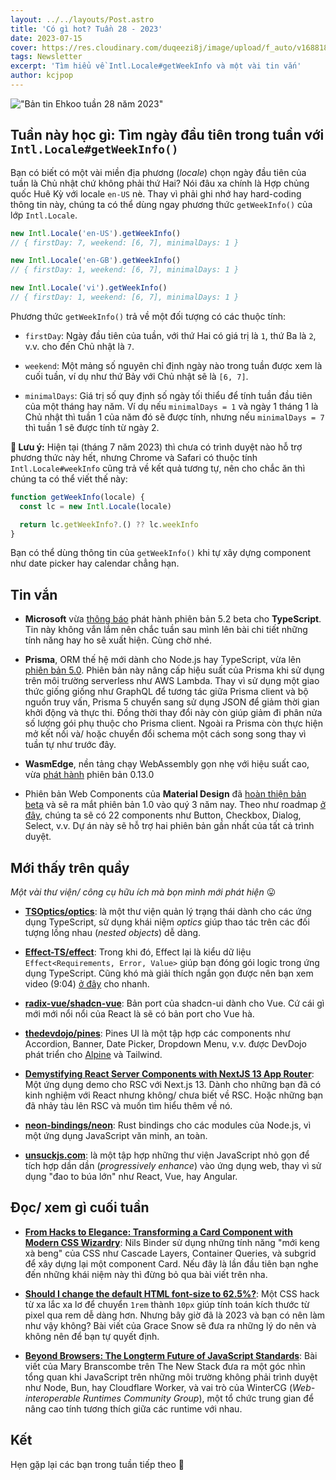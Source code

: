 ```yaml
---
layout: ../../layouts/Post.astro
title: 'Có gì hot? Tuần 28 - 2023'
date: 2023-07-15
cover: https://res.cloudinary.com/duqeezi8j/image/upload/f_auto/v1688186539/ehkoo/newsletters/w28-2023.png
tags: Newsletter
excerpt: 'Tìm hiểu về Intl.Locale#getWeekInfo và một vài tin vắn'
author: kcjpop
---
```


!["Bản tin Ehkoo tuần 28 năm 2023"](https://res.cloudinary.com/duqeezi8j/image/upload/f_auto/v1688186539/ehkoo/newsletters/w28-2023.png)

## Tuần này học gì: Tìm ngày đầu tiên trong tuần với `Intl.Locale#getWeekInfo()`

Bạn có biết có một vài miền địa phương (_locale_) chọn ngày đầu tiên của tuần là Chủ nhật chứ không phải thứ Hai? Nói đâu xa chính là Hợp chủng quốc Huê Kỳ với locale `en-US` nè. Thay vì phải ghi nhớ hay hard-coding thông tin này, chúng ta có thể dùng ngay phương thức `getWeekInfo()` của lớp `Intl.Locale`.

```js
new Intl.Locale('en-US').getWeekInfo()
// { firstDay: 7, weekend: [6, 7], minimalDays: 1 }

new Intl.Locale('en-GB').getWeekInfo()
// { firstDay: 1, weekend: [6, 7], minimalDays: 1 }

new Intl.Locale('vi').getWeekInfo()
// { firstDay: 1, weekend: [6, 7], minimalDays: 1 }
```

Phương thức `getWeekInfo()` trả về một đối tượng có các thuộc tính:

- `firstDay`: Ngày đầu tiên của tuần, với thứ Hai có giá trị là `1`, thứ Ba là `2`, v.v. cho đến Chủ nhật là `7`.

- `weekend`: Một mảng số nguyên chỉ định ngày nào trong tuần được xem là cuối tuần, ví dụ như thứ Bảy với Chủ nhật sẽ là `[6, 7]`.

- `minimalDays`: Giá trị số quy định số ngày tối thiểu để tính tuần đầu tiên của một tháng hay năm. Ví dụ nếu `minimalDays = 1` và ngày 1 tháng 1 là Chủ nhật thì tuần 1 của năm đó sẽ được tính, nhưng nếu `minimalDays = 7` thì tuần 1 sẽ được tính từ ngày 2.

**🚨 Lưu ý:** Hiện tại (tháng 7 năm 2023) thì chưa có trình duyệt nào hỗ trợ phương thức này hết, nhưng Chrome và Safari có thuộc tính `Intl.Locale#weekInfo` cũng trả về kết quả tương tự, nên cho chắc ăn thì chúng ta có thể viết thế này:

```js
function getWeekInfo(locale) {
  const lc = new Intl.Locale(locale)

  return lc.getWeekInfo?.() ?? lc.weekInfo
}
```

Bạn có thể dùng thông tin của `getWeekInfo()` khi tự xây dựng component như date picker hay calendar chẳng hạn.

## Tin vắn

- **Microsoft** vừa [thông báo](https://devblogs.microsoft.com/typescript/announcing-typescript-5-2-beta/) phát hành phiên bản 5.2 beta cho **TypeScript**. Tin này không vắn lắm nên chắc tuần sau mình lên bài chi tiết những tính năng hay ho sẽ xuất hiện. Cùng chờ nhé.

- **Prisma**, ORM thế hệ mới dành cho Node.js hay TypeScript, vừa lên [phiên bản 5.0](https://www.prisma.io/blog/prisma-5-f66prwkjx72s). Phiên bản này nâng cấp hiệu suất của Prisma khi sử dụng trên môi trường serverless như AWS Lambda. Thay vì sử dụng một giao thức giống giống như GraphQL để tương tác giữa Prisma client và bộ nguồn truy vấn, Prisma 5 chuyển sang sử dụng JSON để giảm thời gian khởi động và thực thi. Đồng thời thay đổi này còn giúp giảm đi phân nửa số lượng gói phụ thuộc cho Prisma client. Ngoài ra Prisma còn thực hiện mở kết nối và/ hoặc chuyển đổi schema một cách song song thay vì tuần tự như trước đây.

- **WasmEdge**, nền tảng chạy WebAssembly gọn nhẹ với hiệu suất cao, vừa [phát hành](https://github.com/WasmEdge/WasmEdge/releases/tag/0.13.0) phiên bản 0.13.0

- Phiên bản Web Components của **Material Design** đã [hoàn thiện bản beta](https://github.com/material-components/material-web/discussions/4527) và sẽ ra mắt phiên bản 1.0 vào quý 3 năm nay. Theo như roadmap [ở đây](https://github.com/material-components/material-web/#roadmap), chúng ta sẽ có 22 components như Button, Checkbox, Dialog, Select, v.v. Dự án này sẽ hỗ trợ hai phiên bản gần nhất của tất cả trình duyệt.

## Mới thấy trên quầy

_Một vài thư viện/ công cụ hữu ích mà bọn mình mới phát hiện_ 😛

- [**TSOptics/optics**](https://github.com/TSOptics/optics): là một thư viện quản lý trạng thái dành cho các ứng dụng TypeScript, sử dụng khái niệm _optics_ giúp thao tác trên các đối tượng lồng nhau (_nested objects_) dễ dàng.

- [**Effect-TS/effect**](https://github.com/Effect-TS/effect): Trong khi đó, Effect lại là kiểu dữ liệu `Effect<Requirements, Error, Value>` giúp bạn đóng gói logic trong ứng dụng TypeScript. Cũng khó mà giải thích ngắn gọn được nên bạn xem video (9:04) [ở đây](https://www.youtube.com/watch?v=SloZE4i4Zfk) cho nhanh.

- [**radix-vue/shadcn-vue**](https://github.com/radix-vue/shadcn-vue): Bản port của shadcn-ui dành cho Vue. Cứ cái gì mới mới nổi nổi của React là sẽ có bản port cho Vue hà.

- [**thedevdojo/pines**](https://github.com/thedevdojo/pines): Pines UI là một tập hợp các components như Accordion, Banner, Date Picker, Dropdown Menu, v.v. được DevDojo phát triển cho [Alpine](https://alpinejs.dev/) và Tailwind.

- [**Demystifying React Server Components with NextJS 13 App Router**](https://demystifying-rsc.vercel.app/): Một ứng dụng demo cho RSC với Next.js 13. Dành cho những bạn đã có kinh nghiệm với React nhưng không/ chưa biết về RSC. Hoặc những bạn đã nhảy tàu lên RSC và muốn tìm hiểu thêm về nó.

- [**neon-bindings/neon**](https://github.com/neon-bindings/neon): Rust bindings cho các modules của Node.js, vì một ứng dụng JavaScript văn minh, an toàn.

- [**unsuckjs.com**](https://unsuckjs.com/): là một tập hợp những thư viện JavaScript nhỏ gọn để tích hợp dần dần (_progressively enhance_) vào ứng dụng web, thay vì sử dụng "đao to búa lớn" như React, Vue, hay Angular.

## Đọc/ xem gì cuối tuần

- [**From Hacks to Elegance: Transforming a Card Component with Modern CSS Wizardry**](https://9elements.com/blog/from-hacks-to-elegance-transforming-a-card-component-with-modern-css-wizardry/): Nils Binder sử dụng những tính năng "mới keng xà beng" của CSS như Cascade Layers, Container Queries, và subgrid để xây dựng lại một component Card. Nếu đây là lần đầu tiên bạn nghe đến những khái niệm này thì đừng bỏ qua bài viết trên nha.

- [**Should I change the default HTML font-size to 62.5%?**](https://fedmentor.dev/posts/rem-html-font-size-hack/): Một CSS hack từ xa lắc xa lơ để chuyển `1rem` thành `10px` giúp tính toán kích thước từ pixel qua rem dễ dàng hơn. Nhưng bây giờ đã là 2023 và bạn có nên làm như vậy không? Bài viết của Grace Snow sẽ đưa ra những lý do nên và không nên để bạn tự quyết định.

- [**Beyond Browsers: The Longterm Future of JavaScript Standards**](https://thenewstack.io/beyond-browsers-the-longterm-future-of-javascript-standards/): Bài viết của Mary Branscombe trên The New Stack đưa ra một góc nhìn tổng quan khi JavaScript trên những môi trường không phải trình duyệt như Node, Bun, hay Cloudflare Worker, và vai trò của WinterCG (_Web-interoperable Runtimes Community Group_), một tổ chức trung gian để nâng cao tính tương thích giữa các runtime với nhau.

## Kết

Hẹn gặp lại các bạn trong tuần tiếp theo 👋
